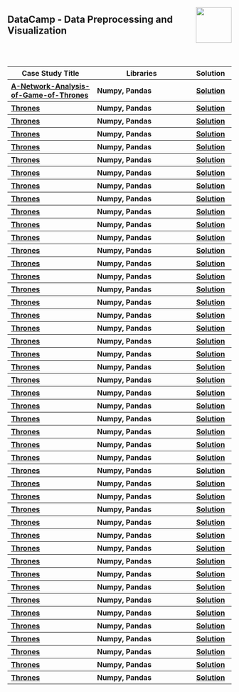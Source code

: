 <a href="/datacamp/README.md"><img align="right" width="80" src="/logos/datacamp.png"></img></a>

## DataCamp - Data Preprocessing and Visualization

<br><br>

<table>
    <head>
        <tr>
<th align="center" width="480px">Case Study Title</th>
<th align="center" width="600px">Libraries</th>
<th align="center" width="120px">Solution</th>
        </tr>
    </head>
    <tbody>
        <tr>
<th align="left"><a href="">A-Network-Analysis-of-Game-of-Thrones</a></th>
<th align="left">Numpy, Pandas</th>
<th align="center"><a href="https://github.com/cs-MohamedAyman/Data-Science-Case-Studies/tree/master/datacamp/Data-Preprocessing-and-Visualization/A-Network-Analysis-of-Game-of-Thrones">Solution</a></th>
        </tr>
        <tr>
<th align="left"><a href="">Thrones</a></th>
<th align="left">Numpy, Pandas</th>
<th align="center"><a href="https://github.com/cs-MohamedAyman/Data-Science-Case-Studies/tree/master/datacamp/Data-Preprocessing-and-Visualization/Thrones">Solution</a></th>
        </tr>
        <tr>
<th align="left"><a href="">Thrones</a></th>
<th align="left">Numpy, Pandas</th>
<th align="center"><a href="https://github.com/cs-MohamedAyman/Data-Science-Case-Studies/tree/master/datacamp/Data-Preprocessing-and-Visualization/Thrones">Solution</a></th>
        </tr>
        <tr>
<th align="left"><a href="">Thrones</a></th>
<th align="left">Numpy, Pandas</th>
<th align="center"><a href="https://github.com/cs-MohamedAyman/Data-Science-Case-Studies/tree/master/datacamp/Data-Preprocessing-and-Visualization/Thrones">Solution</a></th>
        </tr>
        <tr>
<th align="left"><a href="">Thrones</a></th>
<th align="left">Numpy, Pandas</th>
<th align="center"><a href="https://github.com/cs-MohamedAyman/Data-Science-Case-Studies/tree/master/datacamp/Data-Preprocessing-and-Visualization/Thrones">Solution</a></th>
        </tr>
        <tr>
<th align="left"><a href="">Thrones</a></th>
<th align="left">Numpy, Pandas</th>
<th align="center"><a href="https://github.com/cs-MohamedAyman/Data-Science-Case-Studies/tree/master/datacamp/Data-Preprocessing-and-Visualization/Thrones">Solution</a></th>
        </tr>
        <tr>
<th align="left"><a href="">Thrones</a></th>
<th align="left">Numpy, Pandas</th>
<th align="center"><a href="https://github.com/cs-MohamedAyman/Data-Science-Case-Studies/tree/master/datacamp/Data-Preprocessing-and-Visualization/Thrones">Solution</a></th>
        </tr>
        <tr>
<th align="left"><a href="">Thrones</a></th>
<th align="left">Numpy, Pandas</th>
<th align="center"><a href="https://github.com/cs-MohamedAyman/Data-Science-Case-Studies/tree/master/datacamp/Data-Preprocessing-and-Visualization/Thrones">Solution</a></th>
        </tr>
        <tr>
<th align="left"><a href="">Thrones</a></th>
<th align="left">Numpy, Pandas</th>
<th align="center"><a href="https://github.com/cs-MohamedAyman/Data-Science-Case-Studies/tree/master/datacamp/Data-Preprocessing-and-Visualization/Thrones">Solution</a></th>
        </tr>
        <tr>
<th align="left"><a href="">Thrones</a></th>
<th align="left">Numpy, Pandas</th>
<th align="center"><a href="https://github.com/cs-MohamedAyman/Data-Science-Case-Studies/tree/master/datacamp/Data-Preprocessing-and-Visualization/Thrones">Solution</a></th>
        </tr>
        <tr>
<th align="left"><a href="">Thrones</a></th>
<th align="left">Numpy, Pandas</th>
<th align="center"><a href="https://github.com/cs-MohamedAyman/Data-Science-Case-Studies/tree/master/datacamp/Data-Preprocessing-and-Visualization/Thrones">Solution</a></th>
        </tr>
        <tr>
<th align="left"><a href="">Thrones</a></th>
<th align="left">Numpy, Pandas</th>
<th align="center"><a href="https://github.com/cs-MohamedAyman/Data-Science-Case-Studies/tree/master/datacamp/Data-Preprocessing-and-Visualization/Thrones">Solution</a></th>
        </tr>
        <tr>
<th align="left"><a href="">Thrones</a></th>
<th align="left">Numpy, Pandas</th>
<th align="center"><a href="https://github.com/cs-MohamedAyman/Data-Science-Case-Studies/tree/master/datacamp/Data-Preprocessing-and-Visualization/Thrones">Solution</a></th>
        </tr>
        <tr>
<th align="left"><a href="">Thrones</a></th>
<th align="left">Numpy, Pandas</th>
<th align="center"><a href="https://github.com/cs-MohamedAyman/Data-Science-Case-Studies/tree/master/datacamp/Data-Preprocessing-and-Visualization/Thrones">Solution</a></th>
        </tr>
        <tr>
<th align="left"><a href="">Thrones</a></th>
<th align="left">Numpy, Pandas</th>
<th align="center"><a href="https://github.com/cs-MohamedAyman/Data-Science-Case-Studies/tree/master/datacamp/Data-Preprocessing-and-Visualization/Thrones">Solution</a></th>
        </tr>
        <tr>
<th align="left"><a href="">Thrones</a></th>
<th align="left">Numpy, Pandas</th>
<th align="center"><a href="https://github.com/cs-MohamedAyman/Data-Science-Case-Studies/tree/master/datacamp/Data-Preprocessing-and-Visualization/Thrones">Solution</a></th>
        </tr>
        <tr>
<th align="left"><a href="">Thrones</a></th>
<th align="left">Numpy, Pandas</th>
<th align="center"><a href="https://github.com/cs-MohamedAyman/Data-Science-Case-Studies/tree/master/datacamp/Data-Preprocessing-and-Visualization/Thrones">Solution</a></th>
        </tr>
        <tr>
<th align="left"><a href="">Thrones</a></th>
<th align="left">Numpy, Pandas</th>
<th align="center"><a href="https://github.com/cs-MohamedAyman/Data-Science-Case-Studies/tree/master/datacamp/Data-Preprocessing-and-Visualization/Thrones">Solution</a></th>
        </tr>
        <tr>
<th align="left"><a href="">Thrones</a></th>
<th align="left">Numpy, Pandas</th>
<th align="center"><a href="https://github.com/cs-MohamedAyman/Data-Science-Case-Studies/tree/master/datacamp/Data-Preprocessing-and-Visualization/Thrones">Solution</a></th>
        </tr>
        <tr>
<th align="left"><a href="">Thrones</a></th>
<th align="left">Numpy, Pandas</th>
<th align="center"><a href="https://github.com/cs-MohamedAyman/Data-Science-Case-Studies/tree/master/datacamp/Data-Preprocessing-and-Visualization/Thrones">Solution</a></th>
        </tr>
        <tr>
<th align="left"><a href="">Thrones</a></th>
<th align="left">Numpy, Pandas</th>
<th align="center"><a href="https://github.com/cs-MohamedAyman/Data-Science-Case-Studies/tree/master/datacamp/Data-Preprocessing-and-Visualization/Thrones">Solution</a></th>
        </tr>
        <tr>
<th align="left"><a href="">Thrones</a></th>
<th align="left">Numpy, Pandas</th>
<th align="center"><a href="https://github.com/cs-MohamedAyman/Data-Science-Case-Studies/tree/master/datacamp/Data-Preprocessing-and-Visualization/Thrones">Solution</a></th>
        </tr>
        <tr>
<th align="left"><a href="">Thrones</a></th>
<th align="left">Numpy, Pandas</th>
<th align="center"><a href="https://github.com/cs-MohamedAyman/Data-Science-Case-Studies/tree/master/datacamp/Data-Preprocessing-and-Visualization/Thrones">Solution</a></th>
        </tr>
        <tr>
<th align="left"><a href="">Thrones</a></th>
<th align="left">Numpy, Pandas</th>
<th align="center"><a href="https://github.com/cs-MohamedAyman/Data-Science-Case-Studies/tree/master/datacamp/Data-Preprocessing-and-Visualization/Thrones">Solution</a></th>
        </tr>
        <tr>
<th align="left"><a href="">Thrones</a></th>
<th align="left">Numpy, Pandas</th>
<th align="center"><a href="https://github.com/cs-MohamedAyman/Data-Science-Case-Studies/tree/master/datacamp/Data-Preprocessing-and-Visualization/Thrones">Solution</a></th>
        </tr>
        <tr>
<th align="left"><a href="">Thrones</a></th>
<th align="left">Numpy, Pandas</th>
<th align="center"><a href="https://github.com/cs-MohamedAyman/Data-Science-Case-Studies/tree/master/datacamp/Data-Preprocessing-and-Visualization/Thrones">Solution</a></th>
        </tr>
        <tr>
<th align="left"><a href="">Thrones</a></th>
<th align="left">Numpy, Pandas</th>
<th align="center"><a href="https://github.com/cs-MohamedAyman/Data-Science-Case-Studies/tree/master/datacamp/Data-Preprocessing-and-Visualization/Thrones">Solution</a></th>
        </tr>
        <tr>
<th align="left"><a href="">Thrones</a></th>
<th align="left">Numpy, Pandas</th>
<th align="center"><a href="https://github.com/cs-MohamedAyman/Data-Science-Case-Studies/tree/master/datacamp/Data-Preprocessing-and-Visualization/Thrones">Solution</a></th>
        </tr>
        <tr>
<th align="left"><a href="">Thrones</a></th>
<th align="left">Numpy, Pandas</th>
<th align="center"><a href="https://github.com/cs-MohamedAyman/Data-Science-Case-Studies/tree/master/datacamp/Data-Preprocessing-and-Visualization/Thrones">Solution</a></th>
        </tr>
        <tr>
<th align="left"><a href="">Thrones</a></th>
<th align="left">Numpy, Pandas</th>
<th align="center"><a href="https://github.com/cs-MohamedAyman/Data-Science-Case-Studies/tree/master/datacamp/Data-Preprocessing-and-Visualization/Thrones">Solution</a></th>
        </tr>
        <tr>
<th align="left"><a href="">Thrones</a></th>
<th align="left">Numpy, Pandas</th>
<th align="center"><a href="https://github.com/cs-MohamedAyman/Data-Science-Case-Studies/tree/master/datacamp/Data-Preprocessing-and-Visualization/Thrones">Solution</a></th>
        </tr>
        <tr>
<th align="left"><a href="">Thrones</a></th>
<th align="left">Numpy, Pandas</th>
<th align="center"><a href="https://github.com/cs-MohamedAyman/Data-Science-Case-Studies/tree/master/datacamp/Data-Preprocessing-and-Visualization/Thrones">Solution</a></th>
        </tr>
        <tr>
<th align="left"><a href="">Thrones</a></th>
<th align="left">Numpy, Pandas</th>
<th align="center"><a href="https://github.com/cs-MohamedAyman/Data-Science-Case-Studies/tree/master/datacamp/Data-Preprocessing-and-Visualization/Thrones">Solution</a></th>
        </tr>
        <tr>
<th align="left"><a href="">Thrones</a></th>
<th align="left">Numpy, Pandas</th>
<th align="center"><a href="https://github.com/cs-MohamedAyman/Data-Science-Case-Studies/tree/master/datacamp/Data-Preprocessing-and-Visualization/Thrones">Solution</a></th>
        </tr>
        <tr>
<th align="left"><a href="">Thrones</a></th>
<th align="left">Numpy, Pandas</th>
<th align="center"><a href="https://github.com/cs-MohamedAyman/Data-Science-Case-Studies/tree/master/datacamp/Data-Preprocessing-and-Visualization/Thrones">Solution</a></th>
        </tr>
        <tr>
<th align="left"><a href="">Thrones</a></th>
<th align="left">Numpy, Pandas</th>
<th align="center"><a href="https://github.com/cs-MohamedAyman/Data-Science-Case-Studies/tree/master/datacamp/Data-Preprocessing-and-Visualization/Thrones">Solution</a></th>
        </tr>
        <tr>
<th align="left"><a href="">Thrones</a></th>
<th align="left">Numpy, Pandas</th>
<th align="center"><a href="https://github.com/cs-MohamedAyman/Data-Science-Case-Studies/tree/master/datacamp/Data-Preprocessing-and-Visualization/Thrones">Solution</a></th>
        </tr>
        <tr>
<th align="left"><a href="">Thrones</a></th>
<th align="left">Numpy, Pandas</th>
<th align="center"><a href="https://github.com/cs-MohamedAyman/Data-Science-Case-Studies/tree/master/datacamp/Data-Preprocessing-and-Visualization/Thrones">Solution</a></th>
        </tr>
        <tr>
<th align="left"><a href="">Thrones</a></th>
<th align="left">Numpy, Pandas</th>
<th align="center"><a href="https://github.com/cs-MohamedAyman/Data-Science-Case-Studies/tree/master/datacamp/Data-Preprocessing-and-Visualization/Thrones">Solution</a></th>
        </tr>
        <tr>
<th align="left"><a href="">Thrones</a></th>
<th align="left">Numpy, Pandas</th>
<th align="center"><a href="https://github.com/cs-MohamedAyman/Data-Science-Case-Studies/tree/master/datacamp/Data-Preprocessing-and-Visualization/Thrones">Solution</a></th>
        </tr>
        <tr>
<th align="left"><a href="">Thrones</a></th>
<th align="left">Numpy, Pandas</th>
<th align="center"><a href="https://github.com/cs-MohamedAyman/Data-Science-Case-Studies/tree/master/datacamp/Data-Preprocessing-and-Visualization/Thrones">Solution</a></th>
        </tr>
        <tr>
<th align="left"><a href="">Thrones</a></th>
<th align="left">Numpy, Pandas</th>
<th align="center"><a href="https://github.com/cs-MohamedAyman/Data-Science-Case-Studies/tree/master/datacamp/Data-Preprocessing-and-Visualization/Thrones">Solution</a></th>
        </tr>
        <tr>
<th align="left"><a href="">Thrones</a></th>
<th align="left">Numpy, Pandas</th>
<th align="center"><a href="https://github.com/cs-MohamedAyman/Data-Science-Case-Studies/tree/master/datacamp/Data-Preprocessing-and-Visualization/Thrones">Solution</a></th>
        </tr>
        <tr>
<th align="left"><a href="">Thrones</a></th>
<th align="left">Numpy, Pandas</th>
<th align="center"><a href="https://github.com/cs-MohamedAyman/Data-Science-Case-Studies/tree/master/datacamp/Data-Preprocessing-and-Visualization/Thrones">Solution</a></th>
        </tr>
        <tr>
<th align="left"><a href="">Thrones</a></th>
<th align="left">Numpy, Pandas</th>
<th align="center"><a href="https://github.com/cs-MohamedAyman/Data-Science-Case-Studies/tree/master/datacamp/Data-Preprocessing-and-Visualization/Thrones">Solution</a></th>
        </tr>
        <tr>
<th align="left"><a href="">Thrones</a></th>
<th align="left">Numpy, Pandas</th>
<th align="center"><a href="https://github.com/cs-MohamedAyman/Data-Science-Case-Studies/tree/master/datacamp/Data-Preprocessing-and-Visualization/Thrones">Solution</a></th>
        </tr>
    </tbody>
</table>
